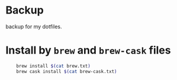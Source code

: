 # Backup

backup for my dotfiles.

# Install by `brew` and `brew-cask` files

```sh
    brew install $(cat brew.txt)
    brew cask install $(cat brew-cask.txt)
```
